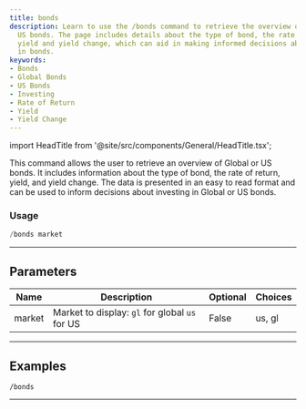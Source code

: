 ```yaml
---
title: bonds
description: Learn to use the /bonds command to retrieve the overview of Global or
  US bonds. The page includes details about the type of bond, the rate of return,
  yield and yield change, which can aid in making informed decisions about investing
  in bonds.
keywords:
- Bonds
- Global Bonds
- US Bonds
- Investing
- Rate of Return
- Yield
- Yield Change
---
```


import HeadTitle from '@site/src/components/General/HeadTitle.tsx';

<HeadTitle title="economy: bonds - Telegram Reference | OpenBB Bot Docs" />

This command allows the user to retrieve an overview of Global or US bonds. It includes information about the type of bond, the rate of return, yield, and yield change. The data is presented in an easy to read format and can be used to inform decisions about investing in Global or US bonds.

### Usage

```python wordwrap
/bonds market
```

---

## Parameters

| Name | Description | Optional | Choices |
| ---- | ----------- | -------- | ------- |
| market | Market to display: `gl` for global `us` for US | False | us, gl |


---

## Examples

```
/bonds
```

---
